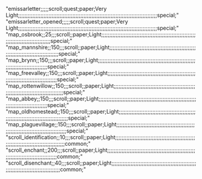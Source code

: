 




"emissarletter;;;;;scroll;quest;paper;Very Light;;;;;;;;;;;;;;;;;;;;;;;;;;;;;;;;;;;;;;;;;;;;;;;;;;;;;;;;;;;;;;;;;;;;;;;;;;;;;;;;;;;;;;;special;"
"emissarletter_opened;;;;;scroll;quest;paper;Very Light;;;;;;;;;;;;;;;;;;;;;;;;;;;;;;;;;;;;;;;;;;;;;;;;;;;;;;;;;;;;;;;;;;;;;;;;;;;;;;;;;;;;;;;special;"
"map_osbrook;;25;;;scroll;;paper;Light;;;;;;;;;;;;;;;;;;;;;;;;;;;;;;;;;;;;;;;;;;;;;;;;;;;;;;;;;;;;;;;;;;;;;;;;;;;;;;;;;;;;;;;special;"
"map_mannshire;;150;;;scroll;;paper;Light;;;;;;;;;;;;;;;;;;;;;;;;;;;;;;;;;;;;;;;;;;;;;;;;;;;;;;;;;;;;;;;;;;;;;;;;;;;;;;;;;;;;;;;special;"
"map_brynn;;150;;;scroll;;paper;Light;;;;;;;;;;;;;;;;;;;;;;;;;;;;;;;;;;;;;;;;;;;;;;;;;;;;;;;;;;;;;;;;;;;;;;;;;;;;;;;;;;;;;;;special;"
"map_freevalley;;150;;;scroll;;paper;Light;;;;;;;;;;;;;;;;;;;;;;;;;;;;;;;;;;;;;;;;;;;;;;;;;;;;;;;;;;;;;;;;;;;;;;;;;;;;;;;;;;;;;;;special;"
"map_rottenwillow;;150;;;scroll;;paper;Light;;;;;;;;;;;;;;;;;;;;;;;;;;;;;;;;;;;;;;;;;;;;;;;;;;;;;;;;;;;;;;;;;;;;;;;;;;;;;;;;;;;;;;;special;"
"map_abbey;;150;;;scroll;;paper;Light;;;;;;;;;;;;;;;;;;;;;;;;;;;;;;;;;;;;;;;;;;;;;;;;;;;;;;;;;;;;;;;;;;;;;;;;;;;;;;;;;;;;;;;special;"
"map_oldhomestead;;150;;;scroll;;paper;Light;;;;;;;;;;;;;;;;;;;;;;;;;;;;;;;;;;;;;;;;;;;;;;;;;;;;;;;;;;;;;;;;;;;;;;;;;;;;;;;;;;;;;;;special;"
"map_plaguevillage;;150;;;scroll;;paper;Light;;;;;;;;;;;;;;;;;;;;;;;;;;;;;;;;;;;;;;;;;;;;;;;;;;;;;;;;;;;;;;;;;;;;;;;;;;;;;;;;;;;;;;;special;"
"scroll_identification;;10;;;scroll;;paper;Light;;;;;;;;;;;;;;;;;;;;;;;;;;;;;;;;;;;;;;;;;;;;;;;;;;;;;;;;;;;;;;;;;;;;;;;;;;;;;;;;;;;;;;;common;"
"scroll_enchant;;200;;;scroll;;paper;Light;;;;;;;;;;;;;;;;;;;;;;;;;;;;;;;;;;;;;;;;;;;;;;;;;;;;;;;;;;;;;;;;;;;;;;;;;;;;;;;;;;;;;;;common;"
"scroll_disenchant;;40;;;scroll;;paper;Light;;;;;;;;;;;;;;;;;;;;;;;;;;;;;;;;;;;;;;;;;;;;;;;;;;;;;;;;;;;;;;;;;;;;;;;;;;;;;;;;;;;;;;;common;"